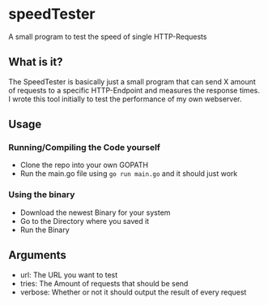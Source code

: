 # speedTester
A small program to test the speed of single HTTP-Requests

## What is it?
The SpeedTester is basically just a small program that can send X amount of requests to a specific HTTP-Endpoint and measures the response times.
I wrote this tool initially to test the performance of my own webserver.

## Usage
### Running/Compiling the Code yourself
* Clone the repo into your own GOPATH
* Run the main.go file using `go run main.go` and it should just work

### Using the binary
* Download the newest Binary for your system
* Go to the Directory where you saved it
* Run the Binary

## Arguments
* url: The URL you want to test
* tries: The Amount of requests that should be send
* verbose: Whether or not it should output the result of every request
